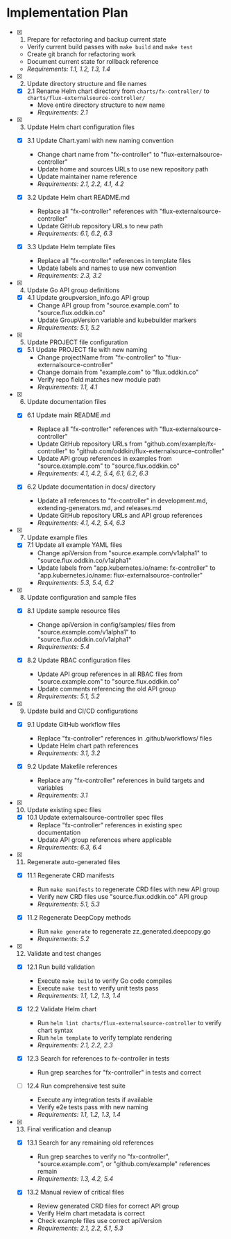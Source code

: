 # Implementation Plan

- [x] 1. Prepare for refactoring and backup current state
  - Verify current build passes with `make build` and `make test`
  - Create git branch for refactoring work
  - Document current state for rollback reference
  - _Requirements: 1.1, 1.2, 1.3, 1.4_

- [x] 2. Update directory structure and file names
  - [x] 2.1 Rename Helm chart directory from `charts/fx-controller/` to `charts/flux-externalsource-controller/`
    - Move entire directory structure to new name
    - _Requirements: 2.1_

- [x] 3. Update Helm chart configuration files
  - [x] 3.1 Update Chart.yaml with new naming convention
    - Change chart name from "fx-controller" to "flux-externalsource-controller"
    - Update home and sources URLs to use new repository path
    - Update maintainer name reference
    - _Requirements: 2.1, 2.2, 4.1, 4.2_
  
  - [x] 3.2 Update Helm chart README.md
    - Replace all "fx-controller" references with "flux-externalsource-controller"
    - Update GitHub repository URLs to new path
    - _Requirements: 6.1, 6.2, 6.3_
  
  - [x] 3.3 Update Helm template files
    - Replace all "fx-controller" references in template files
    - Update labels and names to use new convention
    - _Requirements: 2.3, 3.2_

- [x] 4. Update Go API group definitions
  - [x] 4.1 Update groupversion_info.go API group
    - Change API group from "source.example.com" to "source.flux.oddkin.co"
    - Update GroupVersion variable and kubebuilder markers
    - _Requirements: 5.1, 5.2_

- [x] 5. Update PROJECT file configuration
  - [x] 5.1 Update PROJECT file with new naming
    - Change projectName from "fx-controller" to "flux-externalsource-controller"
    - Change domain from "example.com" to "flux.oddkin.co"
    - Verify repo field matches new module path
    - _Requirements: 1.1, 4.1_

- [x] 6. Update documentation files
  - [x] 6.1 Update main README.md
    - Replace all "fx-controller" references with "flux-externalsource-controller"
    - Update GitHub repository URLs from "github.com/example/fx-controller" to "github.com/oddkin/flux-externalsource-controller"
    - Update API group references in examples from "source.example.com" to "source.flux.oddkin.co"
    - _Requirements: 4.1, 4.2, 5.4, 6.1, 6.2, 6.3_
  
  - [x] 6.2 Update documentation in docs/ directory
    - Update all references to "fx-controller" in development.md, extending-generators.md, and releases.md
    - Update GitHub repository URLs and API group references
    - _Requirements: 4.1, 4.2, 5.4, 6.3_

- [x] 7. Update example files
  - [x] 7.1 Update all example YAML files
    - Change apiVersion from "source.example.com/v1alpha1" to "source.flux.oddkin.co/v1alpha1"
    - Update labels from "app.kubernetes.io/name: fx-controller" to "app.kubernetes.io/name: flux-externalsource-controller"
    - _Requirements: 5.3, 5.4, 6.2_

- [x] 8. Update configuration and sample files
  - [x] 8.1 Update sample resource files
    - Change apiVersion in config/samples/ files from "source.example.com/v1alpha1" to "source.flux.oddkin.co/v1alpha1"
    - _Requirements: 5.4_
  
  - [x] 8.2 Update RBAC configuration files
    - Update API group references in all RBAC files from "source.example.com" to "source.flux.oddkin.co"
    - Update comments referencing the old API group
    - _Requirements: 5.1, 5.2_

- [x] 9. Update build and CI/CD configurations
  - [x] 9.1 Update GitHub workflow files
    - Replace "fx-controller" references in .github/workflows/ files
    - Update Helm chart path references
    - _Requirements: 3.1, 3.2_
  
  - [x] 9.2 Update Makefile references
    - Replace any "fx-controller" references in build targets and variables
    - _Requirements: 3.1_

- [x] 10. Update existing spec files
  - [x] 10.1 Update externalsource-controller spec files
    - Replace "fx-controller" references in existing spec documentation
    - Update API group references where applicable
    - _Requirements: 6.3, 6.4_

- [x] 11. Regenerate auto-generated files
  - [x] 11.1 Regenerate CRD manifests
    - Run `make manifests` to regenerate CRD files with new API group
    - Verify new CRD files use "source.flux.oddkin.co" API group
    - _Requirements: 5.1, 5.3_
  
  - [x] 11.2 Regenerate DeepCopy methods
    - Run `make generate` to regenerate zz_generated.deepcopy.go
    - _Requirements: 5.2_

- [x] 12. Validate and test changes
  - [x] 12.1 Run build validation
    - Execute `make build` to verify Go code compiles
    - Execute `make test` to verify unit tests pass
    - _Requirements: 1.1, 1.2, 1.3, 1.4_
  
  - [x] 12.2 Validate Helm chart
    - Run `helm lint charts/flux-externalsource-controller` to verify chart syntax
    - Run `helm template` to verify template rendering
    - _Requirements: 2.1, 2.2, 2.3_
  
  - [x] 12.3 Search for references to fx-controller in tests
    - Run grep searches for "fx-controller" in tests and correct
  - [ ] 12.4 Run comprehensive test suite
    - Execute any integration tests if available
    - Verify e2e tests pass with new naming
    - _Requirements: 1.1, 1.2, 1.3, 1.4_

- [x] 13. Final verification and cleanup
  - [x] 13.1 Search for any remaining old references
    - Run grep searches to verify no "fx-controller", "source.example.com", or "github.com/example" references remain
    - _Requirements: 1.3, 4.2, 5.4_
  
  - [x] 13.2 Manual review of critical files
    - Review generated CRD files for correct API group
    - Verify Helm chart metadata is correct
    - Check example files use correct apiVersion
    - _Requirements: 2.1, 2.2, 5.1, 5.3_